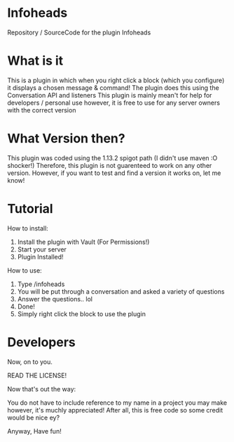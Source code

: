 # Infoheads
Repository / SourceCode for the plugin Infoheads


# What is it
This is a plugin in which when you right click a block (which you configure) it displays a chosen message & command!
The plugin does this using the Conversation API and listeners
This plugin is mainly mean't for help for developers / personal use however, it is free to use for any server owners with the correct version

# What Version then?
This plugin was coded using the 1.13.2 spigot path (I didn't use maven :O shocker!)
Therefore, this plugin is not guarenteed to work on any other version. However, if you want to test and find a version it works on, let me know!

# Tutorial
How to install:
1) Install the plugin with Vault (For Permissions!)
2) Start your server
3) Plugin Installed!

How to use:
1) Type /infoheads
2) You will be put through a conversation and asked a variety of questions
3) Answer the questions.. lol
4) Done!
5) Simply right click the block to use the plugin

# Developers
Now, on to you.

READ THE LICENSE!

Now that's out the way:

You do not have to include reference to my name in a project you may make however, it's muchly appreciated!
After all, this is free code so some credit would be nice ey?

Anyway, Have fun!
